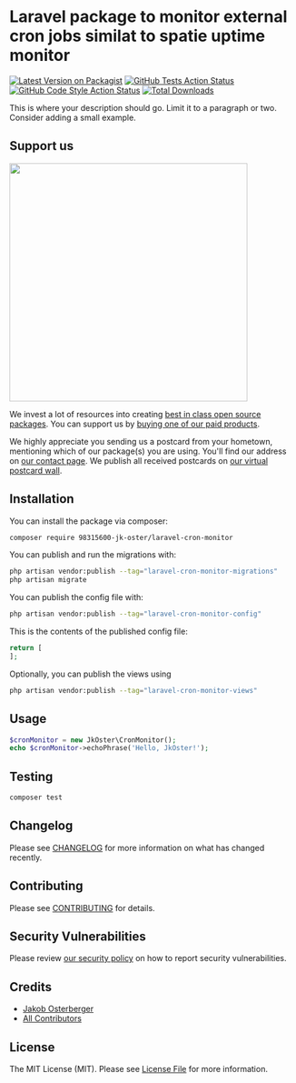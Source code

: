 # Laravel package to monitor external cron jobs similat to spatie uptime monitor

[![Latest Version on Packagist](https://img.shields.io/packagist/v/98315600-jk-oster/laravel-cron-monitor.svg?style=flat-square)](https://packagist.org/packages/98315600-jk-oster/laravel-cron-monitor)
[![GitHub Tests Action Status](https://img.shields.io/github/actions/workflow/status/98315600-jk-oster/laravel-cron-monitor/run-tests.yml?branch=main&label=tests&style=flat-square)](https://github.com/98315600-jk-oster/laravel-cron-monitor/actions?query=workflow%3Arun-tests+branch%3Amain)
[![GitHub Code Style Action Status](https://img.shields.io/github/actions/workflow/status/98315600-jk-oster/laravel-cron-monitor/fix-php-code-style-issues.yml?branch=main&label=code%20style&style=flat-square)](https://github.com/98315600-jk-oster/laravel-cron-monitor/actions?query=workflow%3A"Fix+PHP+code+style+issues"+branch%3Amain)
[![Total Downloads](https://img.shields.io/packagist/dt/98315600-jk-oster/laravel-cron-monitor.svg?style=flat-square)](https://packagist.org/packages/98315600-jk-oster/laravel-cron-monitor)

This is where your description should go. Limit it to a paragraph or two. Consider adding a small example.

## Support us

[<img src="https://github-ads.s3.eu-central-1.amazonaws.com/laravel-cron-monitor.jpg?t=1" width="419px" />](https://spatie.be/github-ad-click/laravel-cron-monitor)

We invest a lot of resources into creating [best in class open source packages](https://spatie.be/open-source). You can support us by [buying one of our paid products](https://spatie.be/open-source/support-us).

We highly appreciate you sending us a postcard from your hometown, mentioning which of our package(s) you are using. You'll find our address on [our contact page](https://spatie.be/about-us). We publish all received postcards on [our virtual postcard wall](https://spatie.be/open-source/postcards).

## Installation

You can install the package via composer:

```bash
composer require 98315600-jk-oster/laravel-cron-monitor
```

You can publish and run the migrations with:

```bash
php artisan vendor:publish --tag="laravel-cron-monitor-migrations"
php artisan migrate
```

You can publish the config file with:

```bash
php artisan vendor:publish --tag="laravel-cron-monitor-config"
```

This is the contents of the published config file:

```php
return [
];
```

Optionally, you can publish the views using

```bash
php artisan vendor:publish --tag="laravel-cron-monitor-views"
```

## Usage

```php
$cronMonitor = new JkOster\CronMonitor();
echo $cronMonitor->echoPhrase('Hello, JkOster!');
```

## Testing

```bash
composer test
```

## Changelog

Please see [CHANGELOG](CHANGELOG.md) for more information on what has changed recently.

## Contributing

Please see [CONTRIBUTING](CONTRIBUTING.md) for details.

## Security Vulnerabilities

Please review [our security policy](../../security/policy) on how to report security vulnerabilities.

## Credits

- [Jakob Osterberger](https://github.com/98315600+jk-oster)
- [All Contributors](../../contributors)

## License

The MIT License (MIT). Please see [License File](LICENSE.md) for more information.
